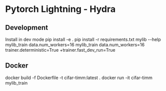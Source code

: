 # Pytorch Lightning - Hydra
## Development
Install in dev mode
pip install -e .
pip install -r requirements.txt
mylib --help
mylib_train data.num_workers=16
mylib_train data.num_workers=16 trainer.deterministic=True +trainer.fast_dev_run=True

## Docker
docker build -f Dockerfile -t cifar-timm:latest .
docker run -it cifar-timm
mylib_train
